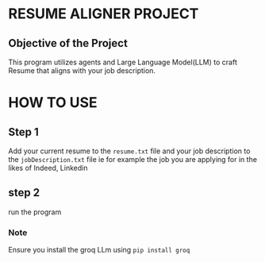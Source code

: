 # RESUME ALIGNER PROJECT


## Objective of the Project

This program utilizes agents and Large Language Model(LLM) to craft Resume that aligns with your job description.

# HOW TO USE

## Step 1
Add your current resume to the `resume.txt` file  and your job description to the `jobDescription.txt` file ie for example the job you are applying for in the likes of Indeed, Linkedin

## step 2 
run the program


### Note 
Ensure you install the groq LLm using `pip install groq`